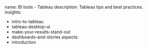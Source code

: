 name: BI tools - Tableau
description: Tableau tips and best practices.
insights:
  - intro-to-tableau
  - tableau-desktop-ui
  - make-your-results-stand-out
  - dashboards-and-stories
aspects:
  - introduction
  